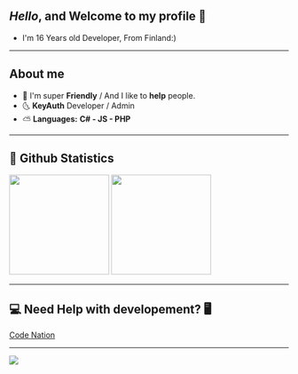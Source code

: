 ## ***Hello*, and Welcome to my profile 👻**
- I'm 16 Years old Developer, From Finland:)

-----------------------------------

## **About me**
- 🐳 I'm super **Friendly** / And I like to **help** people.
- 🌜  **KeyAuth** Developer / Admin
- ⛅️ **Languages:** **C# - JS - PHP**

-----------------------------------

## 🌅 **Github Statistics**

<p>
  <img height="180em" src="https://github-readme-stats.vercel.app/api?username=mazk5145&show_icons=true&hide_border=true&&count_private=true&include_all_commits=true&custom_title=mazkdevf's Github Statistics" />
  <img height="180em" src="https://github-readme-stats.vercel.app/api/top-langs/?username=mazk5145&exclude_repo=KNN-Image-Classification&show_icons=true&hide_border=true&layout=compact&langs_count=8"/>
</p>

-----------------------------------

## **💻 Need Help with developement? 🖥**
[Code Nation](https://discord.gg/2k2Mq8RwSZ)

-----------------------------------

[![](https://spotify-github-profile.vercel.app/api/view?uid=31sjmkzlvvdqfkw5likgbf3wbkv4&cover_image=true&theme=natemoo-re&bar_color=ff8800&bar_color_cover=false)](https://github.com/mazk5145)
